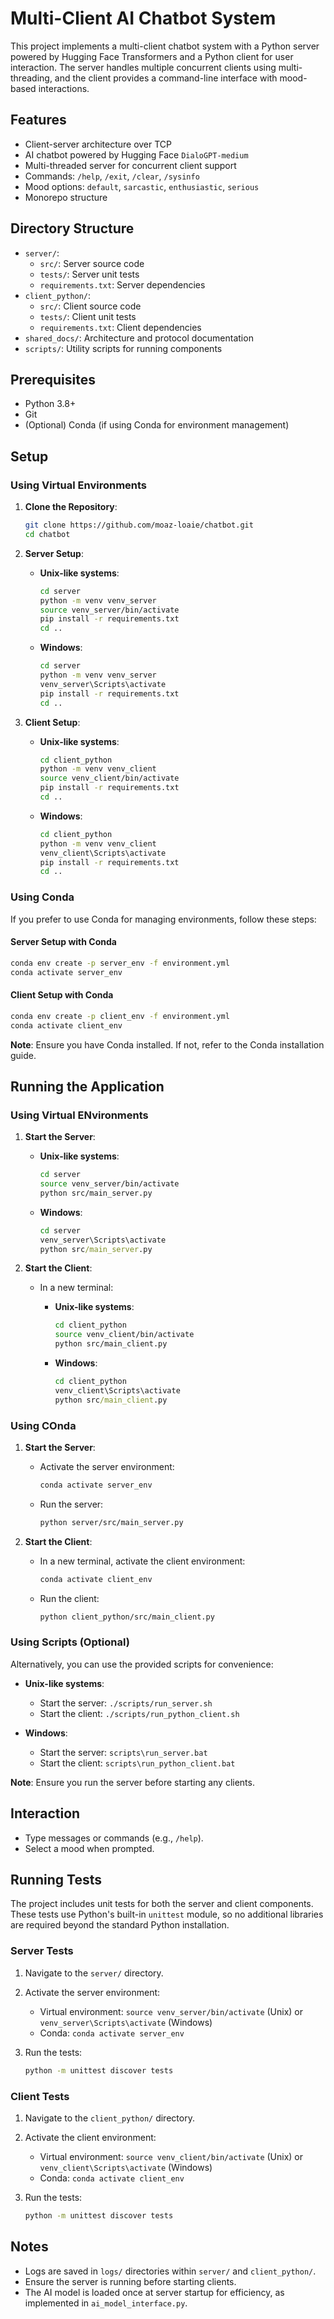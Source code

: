 # Multi-Client AI Chatbot System

This project implements a multi-client chatbot system with a Python server powered by Hugging Face Transformers and a Python client for user interaction. The server handles multiple concurrent clients using multi-threading, and the client provides a command-line interface with mood-based interactions.

## Features

- Client-server architecture over TCP
- AI chatbot powered by Hugging Face `DialoGPT-medium`
- Multi-threaded server for concurrent client support
- Commands: `/help`, `/exit`, `/clear`, `/sysinfo`
- Mood options: `default`, `sarcastic`, `enthusiastic`, `serious`
- Monorepo structure

## Directory Structure

- `server/`:
  - `src/`: Server source code
  - `tests/`: Server unit tests
  - `requirements.txt`: Server dependencies
- `client_python/`:
  - `src/`: Client source code
  - `tests/`: Client unit tests
  - `requirements.txt`: Client dependencies
- `shared_docs/`: Architecture and protocol documentation
- `scripts/`: Utility scripts for running components

## Prerequisites

- Python 3.8+
- Git
- (Optional) Conda (if using Conda for environment management)

## Setup

### Using Virtual Environments

1. **Clone the Repository**:

   ```bash
   git clone https://github.com/moaz-loaie/chatbot.git
   cd chatbot
   ```

2. **Server Setup**:

   - **Unix-like systems**:

     ```bash
     cd server
     python -m venv venv_server
     source venv_server/bin/activate
     pip install -r requirements.txt
     cd ..
     ```

   - **Windows**:

     ```cmd
     cd server
     python -m venv venv_server
     venv_server\Scripts\activate
     pip install -r requirements.txt
     cd ..
     ```

3. **Client Setup**:

   - **Unix-like systems**:

     ```bash
     cd client_python
     python -m venv venv_client
     source venv_client/bin/activate
     pip install -r requirements.txt
     cd ..
     ```

   - **Windows**:

     ```cmd
     cd client_python
     python -m venv venv_client
     venv_client\Scripts\activate
     pip install -r requirements.txt
     cd ..
     ```

### Using Conda

If you prefer to use Conda for managing environments, follow these steps:

#### Server Setup with Conda

```bash
conda env create -p server_env -f environment.yml
conda activate server_env
```

#### Client Setup with Conda

```bash
conda env create -p client_env -f environment.yml
conda activate client_env
```

**Note**: Ensure you have Conda installed. If not, refer to the Conda installation guide.

## Running the Application

### Using Virtual ENvironments

1. **Start the Server**:

   - **Unix-like systems**:

     ```bash
     cd server
     source venv_server/bin/activate
     python src/main_server.py
     ```

   - **Windows**:

     ```cmd
     cd server
     venv_server\Scripts\activate
     python src/main_server.py
     ```

2. **Start the Client**:

   - In a new terminal:

     - **Unix-like systems**:

       ```bash
       cd client_python
       source venv_client/bin/activate
       python src/main_client.py
       ```

     - **Windows**:

       ```cmd
       cd client_python
       venv_client\Scripts\activate
       python src/main_client.py
       ```

### Using COnda

1. **Start the Server**:

   - Activate the server environment:

     ```bash
     conda activate server_env
     ```

   - Run the server:

     ```bash
     python server/src/main_server.py
     ```

2. **Start the Client**:

   - In a new terminal, activate the client environment:

     ```bash
     conda activate client_env
     ```

   - Run the client:

     ```bash
     python client_python/src/main_client.py
     ```

### Using Scripts (Optional)

Alternatively, you can use the provided scripts for convenience:

- **Unix-like systems**:

  - Start the server: `./scripts/run_server.sh`
  - Start the client: `./scripts/run_python_client.sh`

- **Windows**:

  - Start the server: `scripts\run_server.bat`
  - Start the client: `scripts\run_python_client.bat`

**Note**: Ensure you run the server before starting any clients.

## Interaction

- Type messages or commands (e.g., `/help`).
- Select a mood when prompted.

## Running Tests

The project includes unit tests for both the server and client components. These tests use Python's built-in `unittest` module, so no additional libraries are required beyond the standard Python installation.

### Server Tests

1. Navigate to the `server/` directory.
2. Activate the server environment:
   - Virtual environment: `source venv_server/bin/activate` (Unix) or `venv_server\Scripts\activate` (Windows)
   - Conda: `conda activate server_env`
3. Run the tests:

   ```bash
   python -m unittest discover tests
   ```

### Client Tests

1. Navigate to the `client_python/` directory.
2. Activate the client environment:
   - Virtual environment: `source venv_client/bin/activate` (Unix) or `venv_client\Scripts\activate` (Windows)
   - Conda: `conda activate client_env`
3. Run the tests:

   ```bash
   python -m unittest discover tests
   ```

## Notes

- Logs are saved in `logs/` directories within `server/` and `client_python/`.
- Ensure the server is running before starting clients.
- The AI model is loaded once at server startup for efficiency, as implemented in `ai_model_interface.py`.
